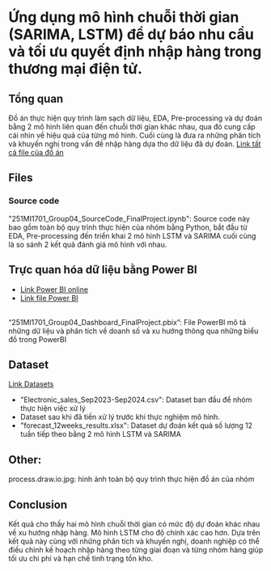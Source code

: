 # Ứng dụng mô hình chuỗi thời gian (SARIMA, LSTM) để dự báo nhu cầu và tối ưu quyết định nhập hàng trong thương mại điện tử.
## Tổng quan
Đồ án thực hiện quy trình làm sạch dữ liệu, EDA, Pre-processing và dự đoán bằng 2 mô hình liên quan đến chuỗi thời gian khác nhau, qua đó cung cấp cái nhìn về hiệu quả của từng mô hình. Cuối cùng là đưa ra những phân tích và khuyến nghị trong vấn đề nhập hàng dựa tho dữ liệu đã dự đoán.
<a href="" target="_blank">Link tất cả file của đồ án</a>

## Files
### Source code
"251MI1701_Group04_SourceCode_FinalProject.ipynb": Source code này bao gồm toàn bộ quy trình thực hiện của nhóm bằng Python, bắt đầu từ EDA, Pre-processing đến triển khai 2 mô hình LSTM và SARIMA cuối cùng là so sánh 2 kết quả đánh giá mô hình với nhau.

## Trực quan hóa dữ liệu bằng Power BI
- <a href="" target="_blank">Link Power BI online</a>
- <a href="" target="_blank">Link file Power BI</a>
<br>
“251MI1701_Group04_Dashboard_FinalProject.pbix”: File PowerBI mô tả những dữ liệu và phân tích về doanh số và xu hướng thông qua những biểu đồ trong PowerBI


## Dataset
<a href="" target="_blank">Link Datasets</a>
- "Electronic_sales_Sep2023-Sep2024.csv": Dataset ban đầu để nhóm thực hiện việc xử lý
- Dataset sau khi đã tiền xử lý trước khi thực nghiệm mô hình.
- "forecast_12weeks_results.xlsx": Dataset dự đoán kết quả số lượng 12 tuần tiếp theo bằng 2 mô hình LSTM và SARIMA

## Other:
process.draw.io.jpg: hình ảnh toàn bộ quy trình thực hiện đồ án của nhóm

## Conclusion
Kết quả cho thấy hai mô hình chuỗi thời gian có mức độ dự đoán khác nhau về xu hướng nhập hàng. Mô hình LSTM cho độ chính xác cao hơn. Dựa trên kết quả này cùng với những phân tích và khuyến nghị, doanh nghiệp có thể điều chỉnh kế hoạch nhập hàng theo từng giai đoạn và từng nhóm hàng giúp tối ưu chi phí và hạn chế tình trạng tồn kho.

